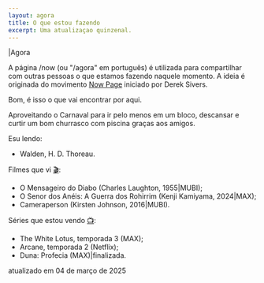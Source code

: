 ```yaml
---
layout: agora
title: O que estou fazendo
excerpt: Uma atualizaçao quinzenal.
---
```

<div id="saudacao">
|Agora
</div>
<div id="descricao">
    <p>A página /now (ou "/agora" em português) é utilizada para compartilhar com outras pessoas o que estamos fazendo naquele momento. A ideia é originada do movimento <a href="https://nownownow.com/about" class="linkum" title="O que é uma página /Now?">Now Page</a> iniciado por Derek Sivers.</p>
    <p>Bom, é isso o que vai encontrar por aqui.</p>
    <p>Aproveitando o Carnaval para ir pelo menos em um bloco, descansar e curtir um bom churrasco com piscina graças aos amigos.</p>
    <p>Esu lendo:</p>
	<ul>
    <li>Walden, H. D. Thoreau.</li>
    </ul>
    <p>Filmes que vi <a href="https://letterboxd.com/dalbo1201/films/diary/" class="linkcab">&#127916;</a>:</p>
    <ul>
    <li>O Mensageiro do Diabo (Charles Laughton, 1955|MUBI);</li>
    <li>O Senor dos Anéis: A Guerra dos Rohirrim (Kenji Kamiyama, 2024|MAX);</li>
    <li>Cameraperson (Kirsten Johnson, 2016|MUBI).</li>
    </ul>
    <p>Séries que estou vendo <a href="https://tvtime.com/r/38uUh" class="linkcab">&#128250;</a>:</p>
    <ul><li>The White Lotus, temporada 3 (MAX);</li>
	<li>Arcane, temporada 2 (Netflix);</li>
    <li>Duna: Profecia (MAX)|finalizada.</li>
    </ul>
</div>
<div id="atualizacao">
    atualizado em 04 de março de 2025
</div>